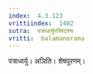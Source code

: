```yaml
---
index:  4.3.123
vrittiindex:  1482
sutra:  पत्राध्वर्युपरिषटश्च
vritti:  balamanorama 
---
```


पत्राध्वर्यु। अञिति। शेषपूरणम्। 

